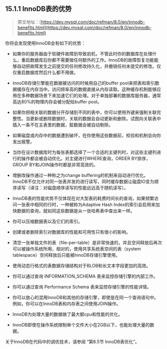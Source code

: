 ## 15.1.1 InnoDB表的优势

> 原文地址：[https://dev.mysql.com/doc/refman/8.0/en/innodb-benefits.html](https://dev.mysql.com/doc/refman/8.0/en/innodb-benefits.html)

你将会发现使用InnoDB会有如下的优势：

- 如果你的服务器由于软硬件故障到导致宕机，不管此时你的数据库在处理什么，重启数据库后你都不需要做任何额外的工作。InnoDB的故障恢复功能能够自动把故障发生之前提交的任何修改持久化，并撤销任何未提交的修改。仅仅重启数据库然后什么都不用做。

- InnoDB存储引擎能在数据被访问的时候用自己的buffer pool来把表和索引数据缓存在内存当中。访问频率高的数据直接从内存读取。这种缓存机制能够应用在多种数据场景下来加速它们的处理。对于单独部署的数据库服务器，通常高达80%的物理内存会被分配给buffer pool。

- 如果你把相关联的数据分开存储到不同的表中，你可以使用外键来强制关联完整性。当更新或删除数据时，关联的数据会自动更新和删除。试图向关联表中插入一条不在主表里的数据，脏数据会被自动剔除。

- 如果磁盘或内存中的数据遭到破坏，在你使用这些数据前，校验和机制会向你发出报警。

- 当你在设计数据库时为每张表都选择了一个合适的主键列时，对这些主键列进行的操作都会被自动优化。对主键进行WHERE查询，ORDER BY排序，GROUP BY和JOIN操作时都是非常高效的。

- 增删改操作通过一种称之为change buffering的机制来自动进行优化。InnoDB不仅允许对同一张表并发的进行读写，同时缓存数据让磁盘IO变为顺序读写（译注：对磁盘顺序读写的性能远远高于随机读写）。

- InnoDB表的性能优势不仅体现在对大型表的耗费时间长的查询，如果频繁访问一张表中相同的行时，一种被称为Adaptive Hash Index的索引会启用来加快数据的查询，就如同这些数据是从一张哈希表中查出来一样。

- 你可以压缩数据表以及它们的索引。

- 创建或者删除索引对数据库的性能和可用性只有很小的影响。

- 清空一张单独文件的表（file-per-table）是非常快速的，并且空间释放后再次可以被操作系统所用，相对的，使用共享系统表空间的表（system tablespace）空间释放后只能被InnoDB存储引擎使用。

- 使用动态行格式的表数据存储结构对于BLOB和长文本字段更加的高效。

- 你可以通过查询 INFORMATION_SCHEMA 表来监控存储引擎的内部工作。
- 你可以通过查询 Performance Schema 表来监控存储引擎的性能详情。

- 你可以放心的混用InnoDB和其他的存储引擎，即使是在同一个查询语句中。例如，你可以在InnoDB表和内存表之间使用JOIN操作。

- InnoDB为处理大量的数据做了最大额cpu和性能的优化。
- InnoDB即使在操作系统限制单个文件大小在2GB以下，也能处理大量的数据。

关于InnoDB在代码中的调优技术，请参阅 “第8.5节 InnoDB表优化”。
